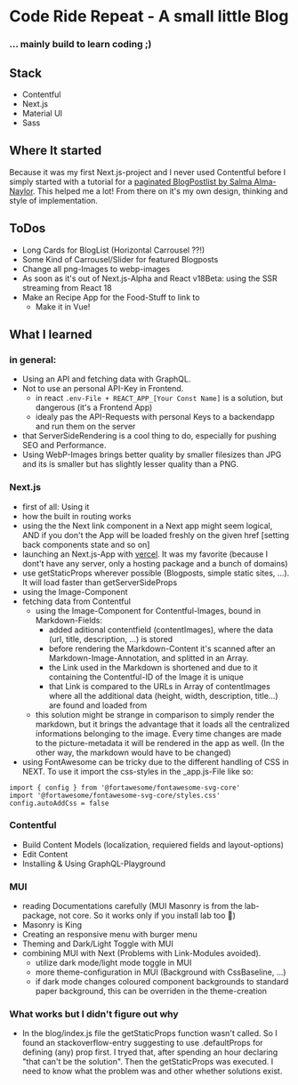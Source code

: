 # Code Ride Repeat - A small little Blog
### ... mainly build to learn coding ;) 

## Stack
- Contentful
- Next.js
- Material UI
- Sass

## Where It started
Because it was my first Next.js-project and I never used Contentful before I simply started with a tutorial for a [paginated BlogPostlist by Salma Alma-Naylor](https://www.contentful.com/blog/2021/04/23/paginating-contentful-blogposts-with-nextjs-graphql-api/). This helped me a lot!
From there on it's my own design, thinking and style of implementation. 

## ToDos
* Long Cards for BlogList (Horizontal Carrousel ??!)
* Some Kind of Carrousel/Slider for featured Blogposts
* Change all png-Images to webp-images
* As soon as it's out of Next.js-Alpha and React v18Beta: using the SSR streaming from React 18
* Make an Recipe App for the Food-Stuff to link to
    * Make it in Vue!

## What I learned
### in general:
- Using an API and fetching data with GraphQL.
- Not to use an personal API-Key in Frontend.
    - in react `.env-File + REACT_APP_[Your Const Name]` is a solution, but dangerous (it's a Frontend App)
    - idealy pas the API-Requests with personal Keys to a backendapp and run them on the server
- that ServerSideRendering is a cool thing to do, especially for pushing SEO and Performance.
- Using WebP-Images brings better quality by smaller filesizes than JPG and its is smaller but has slightly lesser quality than a PNG.

### Next.js
- first of all: Using it
- how the built in routing works
- using the the Next link component in a Next app might seem logical, AND if you don't the App will be loaded freshly on the given href [setting back components state and so on]
- launching an Next.js-App with [vercel](https://vercel.com). It was my favorite (because I dont't have any server, only a hosting package and a bunch of domains)
- use getStaticProps wherever possible (Blogposts, simple static sites, ...). It will load faster than getServerSideProps
- using the Image-Component
- fetching data from Contentful
    - using the Image-Component for Contentful-Images, bound in Markdown-Fields:
        - added aditional contentfield (contentImages), where the data (url, title, description, ...) is stored
        - before rendering the Markdown-Content it's scanned after an Markdown-Image-Annotation, and splitted in an Array. 
        - the Link used in the Markdown is shortened and due to it containing the Contentful-ID of the Image it is unique  
        - that Link is compared to the URLs in Array of contentImages where all the additional data (height, width, description, title...) are found and loaded from
    - this solution might be strange in comparison to simply render the markdown, but it brings the advantage that it loads all the centralized informations belonging to the image. Every time changes are made to the picture-metadata it will be rendered in the app as well. (In the other way, the markdown would have to be changed)
- using FontAwesome can be tricky due to the different handling of CSS in NEXT. To use it import the css-styles in the _app.js-File like so:
```
import { config } from '@fortawesome/fontawesome-svg-core'
import '@fortawesome/fontawesome-svg-core/styles.css'
config.autoAddCss = false
```


### Contentful
- Build Content Models (localization, requiered fields and layout-options)
- Edit Content
- Installing & Using GraphQL-Playground


### MUI
- reading Documentations carefully (MUI Masonry is from the lab-package, not core. So it works only if you install lab too 🤣)
- Masonry is King
- Creating an responsive menu with burger menu
- Theming and Dark/Light Toggle with MUI 
- combining MUI with Next (Problems with Link-Modules avoided).
    - utilize dark mode/light mode toggle in MUI
    - more theme-configuration in MUI (Background with CssBaseline, ...) 
    - if dark mode changes coloured component backgrounds to standard paper background, this can be overriden in the theme-creation


### What works but I didn't figure out why
- In the blog/index.js file the getStaticProps function wasn't called. So I found an stackoverflow-entry suggesting to use .defaultProps for defining (any) prop first. I tryed that, after spending an hour declaring "that can't be the solution". Then the getStaticProps was executed. I need to know what the problem was and other whether solutions exist.

